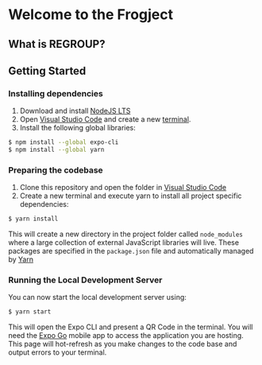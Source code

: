 # Welcome to the Frogject

## What is REGROUP?

## Getting Started

### Installing dependencies

1. Download and install [NodeJS LTS](https://nodejs.org/en/)
2. Open [Visual Studio Code](https://code.visualstudio.com/) and create a new [terminal](https://code.visualstudio.com/docs/terminal/basics). 
3. Install the following global libraries:
```sh
$ npm install --global expo-cli
$ npm install --global yarn
```

### Preparing the codebase
1. Clone this repository and open the folder in [Visual Studio Code](https://code.visualstudio.com/)
2. Create a new terminal and execute yarn to install all project specific dependencies:
```sh
$ yarn install
```
This will create a new directory in the project folder called `node_modules` where a large collection of external JavaScript libraries will live. These packages are specified in the `package.json` file and automatically managed by [Yarn](https://yarnpkg.com/)

### Running the Local Development Server
You can now start the local development server using:
```sh
$ yarn start
```

This will open the Expo CLI and present a QR Code in the terminal. You will need the [Expo Go](https://expo.dev/client) mobile app to access the application you are hosting. This page will hot-refresh as you make changes to the code base and output errors to your terminal.
